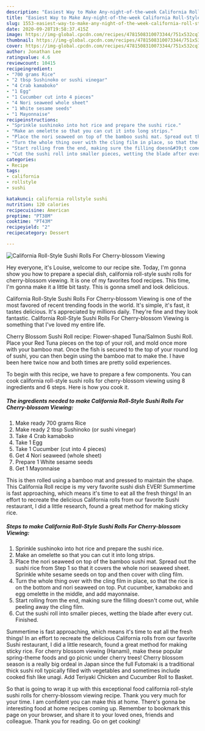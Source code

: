 ```yaml
---
description: "Easiest Way to Make Any-night-of-the-week California Roll-Style Sushi Rolls For Cherry-blossom Viewing"
title: "Easiest Way to Make Any-night-of-the-week California Roll-Style Sushi Rolls For Cherry-blossom Viewing"
slug: 1553-easiest-way-to-make-any-night-of-the-week-california-roll-style-sushi-rolls-for-cherry-blossom-viewing
date: 2020-09-28T19:58:37.415Z
image: https://img-global.cpcdn.com/recipes/4781508310073344/751x532cq70/california-roll-style-sushi-rolls-for-cherry-blossom-viewing-recipe-main-photo.jpg
thumbnail: https://img-global.cpcdn.com/recipes/4781508310073344/751x532cq70/california-roll-style-sushi-rolls-for-cherry-blossom-viewing-recipe-main-photo.jpg
cover: https://img-global.cpcdn.com/recipes/4781508310073344/751x532cq70/california-roll-style-sushi-rolls-for-cherry-blossom-viewing-recipe-main-photo.jpg
author: Jonathan Lee
ratingvalue: 4.6
reviewcount: 10415
recipeingredient:
- "700 grams Rice"
- "2 tbsp Sushinoko or sushi vinegar"
- "4 Crab kamaboko"
- "1 Egg"
- "1 Cucumber cut into 4 pieces"
- "4 Nori seaweed whole sheet"
- "1 White sesame seeds"
- "1 Mayonnaise"
recipeinstructions:
- "Sprinkle sushinoko into hot rice and prepare the sushi rice."
- "Make an omelette so that you can cut it into long strips."
- "Place the nori seaweed on top of the bamboo sushi mat. Spread out the sushi rice from Step 1 so that it covers the whole nori seaweed sheet. Sprinkle white sesame seeds on top and then cover with cling film."
- "Turn the whole thing over with the cling film in place, so that the rice is on the bottom and nori seaweed on top. Put cucumber, kamaboko and egg omelette in the middle, and add mayonnaise."
- "Start rolling from the end, making sure the filling doesn&#39;t come out, while peeling away the cling film."
- "Cut the sushi roll into smaller pieces, wetting the blade after every cut. Finished."
categories:
- Recipe
tags:
- california
- rollstyle
- sushi

katakunci: california rollstyle sushi 
nutrition: 120 calories
recipecuisine: American
preptime: "PT38M"
cooktime: "PT43M"
recipeyield: "2"
recipecategory: Dessert

---
```



![California Roll-Style Sushi Rolls For Cherry-blossom Viewing](https://img-global.cpcdn.com/recipes/4781508310073344/751x532cq70/california-roll-style-sushi-rolls-for-cherry-blossom-viewing-recipe-main-photo.jpg)

Hey everyone, it's Louise, welcome to our recipe site. Today, I'm gonna show you how to prepare a special dish, california roll-style sushi rolls for cherry-blossom viewing. It is one of my favorites food recipes. This time, I'm gonna make it a little bit tasty. This is gonna smell and look delicious.

California Roll-Style Sushi Rolls For Cherry-blossom Viewing is one of the most favored of recent trending foods in the world. It's simple, it's fast, it tastes delicious. It's appreciated by millions daily. They're fine and they look fantastic. California Roll-Style Sushi Rolls For Cherry-blossom Viewing is something that I've loved my entire life.

Cherry Blossom Sushi Roll recipe: Flower-shaped Tuna/Salmon Sushi Roll. Place your Red Tuna pieces on the top of your roll, and mold once more with your bamboo mat. Once the fish is secured to the top of your round log of sushi, you can then begin using the bamboo mat to make the. I have been here twice now and both times are pretty solid experiences.


To begin with this recipe, we have to prepare a few components. You can cook california roll-style sushi rolls for cherry-blossom viewing using 8 ingredients and 6 steps. Here is how you cook it.

<!--inarticleads1-->

##### The ingredients needed to make California Roll-Style Sushi Rolls For Cherry-blossom Viewing:

1. Make ready 700 grams Rice
1. Make ready 2 tbsp Sushinoko (or sushi vinegar)
1. Take 4 Crab kamaboko
1. Take 1 Egg
1. Take 1 Cucumber (cut into 4 pieces)
1. Get 4 Nori seaweed (whole sheet)
1. Prepare 1 White sesame seeds
1. Get 1 Mayonnaise


This is then rolled using a bamboo mat and pressed to maintain the shape. This California Roll recipe is my very favorite sushi dish EVER! Summertime is fast approaching, which means it&#39;s time to eat all the fresh things! In an effort to recreate the delicious California rolls from our favorite Sushi restaurant, I did a little research, found a great method for making sticky rice. 

<!--inarticleads2-->

##### Steps to make California Roll-Style Sushi Rolls For Cherry-blossom Viewing:

1. Sprinkle sushinoko into hot rice and prepare the sushi rice.
1. Make an omelette so that you can cut it into long strips.
1. Place the nori seaweed on top of the bamboo sushi mat. Spread out the sushi rice from Step 1 so that it covers the whole nori seaweed sheet. Sprinkle white sesame seeds on top and then cover with cling film.
1. Turn the whole thing over with the cling film in place, so that the rice is on the bottom and nori seaweed on top. Put cucumber, kamaboko and egg omelette in the middle, and add mayonnaise.
1. Start rolling from the end, making sure the filling doesn&#39;t come out, while peeling away the cling film.
1. Cut the sushi roll into smaller pieces, wetting the blade after every cut. Finished.


Summertime is fast approaching, which means it&#39;s time to eat all the fresh things! In an effort to recreate the delicious California rolls from our favorite Sushi restaurant, I did a little research, found a great method for making sticky rice. For cherry blossom viewing (Hanami), make these popular spring-theme foods and go picnic under cherry trees! Cherry blossom season is a really big ordeal in Japan since the full Futomaki is a traditional thick sushi roll typically filled with vegetables and sometimes include cooked fish like unagi. Add Teriyaki Chicken and Cucumber Roll to Basket. 

So that is going to wrap it up with this exceptional food california roll-style sushi rolls for cherry-blossom viewing recipe. Thank you very much for your time. I am confident you can make this at home. There's gonna be interesting food at home recipes coming up. Remember to bookmark this page on your browser, and share it to your loved ones, friends and colleague. Thank you for reading. Go on get cooking!
